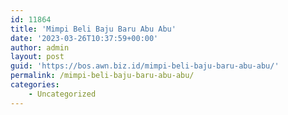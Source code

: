 ```yaml
---
id: 11864
title: 'Mimpi Beli Baju Baru Abu Abu'
date: '2023-03-26T10:37:59+00:00'
author: admin
layout: post
guid: 'https://bos.awn.biz.id/mimpi-beli-baju-baru-abu-abu/'
permalink: /mimpi-beli-baju-baru-abu-abu/
categories:
    - Uncategorized
---
```


